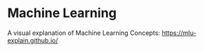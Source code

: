 # Machine Learning

A visual explanation of Machine Learning Concepts: https://mlu-explain.github.io/